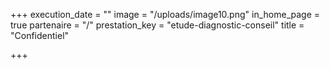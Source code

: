 +++
execution_date = ""
image = "/uploads/image10.png"
in_home_page = true
partenaire = "/"
prestation_key = "etude-diagnostic-conseil"
title = "Confidentiel"

+++
